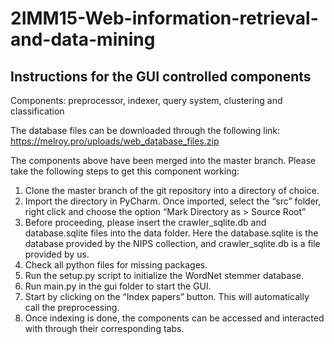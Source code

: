 # 2IMM15-Web-information-retrieval-and-data-mining

## Instructions for the GUI controlled components
Components: preprocessor, indexer, query system, clustering and classification

The database files can be downloaded through the following link:
https://melroy.pro/uploads/web_database_files.zip

The components above have been merged into the master branch. Please take the following steps to get this component working:
1. Clone the master branch of the git repository into a directory of choice.
2. Import the directory in PyCharm. Once imported, select the “src” folder, right click and choose the option “Mark Directory as > Source Root”
3. Before proceeding, please insert the crawler_sqlite.db and database.sqlite files into the data folder. Here the database.sqlite is the database provided by the NIPS collection, and crawler_sqlite.db is a file provided by us. 
4. Check all python files for missing packages. 
5. Run the setup.py script to initialize the WordNet stemmer database.
6. Run main.py in the gui folder to start the GUI. 
7. Start by clicking on the “Index papers” button. This will automatically call the preprocessing. 
8. Once indexing is done, the components can be accessed and interacted with through their corresponding tabs. 
